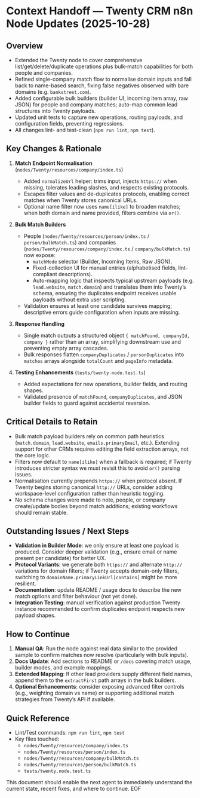 # Context Handoff — Twenty CRM n8n Node Updates (2025-10-28)

## Overview
- Extended the Twenty node to cover comprehensive list/get/delete/duplicate operations plus bulk-match capabilities for both people and companies.
- Refined single-company match flow to normalise domain inputs and fall back to name-based search, fixing false negatives observed with bare domains (e.g. `bankstreet.com`).
- Added configurable bulk builders (builder UI, incoming item array, raw JSON) for people and company matches; auto-map common lead structures into Twenty payloads.
- Updated unit tests to capture new operations, routing payloads, and configuration fields, preventing regressions.
- All changes lint- and test-clean (`npm run lint`, `npm test`).

## Key Changes & Rationale
1. **Match Endpoint Normalisation** (`nodes/Twenty/resources/company/index.ts`)
   - Added `normalizeUrl` helper: trims input, injects `https://` when missing, tolerates leading slashes, and respects existing protocols.
   - Escapes filter values and de-duplicates protocols, enabling correct matches when Twenty stores canonical URLs.
   - Optional name filter now uses `name[ilike]` to broaden matches; when both domain and name provided, filters combine via `or()`.

2. **Bulk Match Builders**
   - People (`nodes/Twenty/resources/person/index.ts` / `person/bulkMatch.ts`) and companies (`nodes/Twenty/resources/company/index.ts` / `company/bulkMatch.ts`) now expose:
     - `matchMode` selector (Builder, Incoming Items, Raw JSON).
     - Fixed-collection UI for manual entries (alphabetised fields, lint-compliant descriptions).
     - Auto-mapping logic that inspects typical upstream payloads (e.g. `lead.website`, `match.domain`) and translates them into Twenty’s schema, ensuring the duplicates endpoint receives usable payloads without extra user scripting.
   - Validation ensures at least one candidate survives mapping; descriptive errors guide configuration when inputs are missing.

3. **Response Handling**
   - Single match outputs a structured object `{ matchFound, companyId, company }` rather than an array, simplifying downstream use and preventing empty array cascades.
   - Bulk responses flatten `companyDuplicates` / `personDuplicates` into `matches` arrays alongside `totalCount` and `pageInfo` metadata.

4. **Testing Enhancements** (`tests/twenty.node.test.ts`)
   - Added expectations for new operations, builder fields, and routing shapes.
   - Validated presence of `matchFound`, `companyDuplicates`, and JSON builder fields to guard against accidental reversion.

## Critical Details to Retain
- Bulk match payload builders rely on common path heuristics (`match.domain`, `lead.website`, `emails.primaryEmail`, etc.). Extending support for other CRMs requires editing the field extraction arrays, not the core logic.
- Filters now default to `name[ilike]` when a fallback is required; if Twenty introduces stricter syntax we must revisit this to avoid `or()` parsing issues.
- Normalisation currently prepends `https://` when protocol absent. If Twenty begins storing canonical `http://` URLs, consider adding workspace-level configuration rather than heuristic toggling.
- No schema changes were made to note, people, or company create/update bodies beyond match additions; existing workflows should remain stable.

## Outstanding Issues / Next Steps
- **Validation in Builder Mode**: we only ensure at least one payload is produced. Consider deeper validation (e.g., ensure email or name present per candidate) for better UX.
- **Protocol Variants**: we generate both `https://` and alternate `http://` variations for domain filters; if Twenty accepts domain-only filters, switching to `domainName.primaryLinkUrl[contains]` might be more resilient.
- **Documentation**: update README / usage docs to describe the new match options and filter behaviour (not yet done).
- **Integration Testing**: manual verification against production Twenty instance recommended to confirm duplicates endpoint respects new payload shapes.

## How to Continue
1. **Manual QA**: Run the node against real data similar to the provided sample to confirm matches now resolve (particularly with bulk inputs).
2. **Docs Update**: Add sections to README or `/docs` covering match usage, builder modes, and example mappings.
3. **Extended Mapping**: If other lead providers supply different field names, append them to the `extractFirst` path arrays in the bulk builders.
4. **Optional Enhancements**: consider exposing advanced filter controls (e.g., weighting domain vs name) or supporting additional match strategies from Twenty’s API if available.

## Quick Reference
- Lint/Test commands: `npm run lint`, `npm test`
- Key files touched:
  - `nodes/Twenty/resources/company/index.ts`
  - `nodes/Twenty/resources/person/index.ts`
  - `nodes/Twenty/resources/company/bulkMatch.ts`
  - `nodes/Twenty/resources/person/bulkMatch.ts`
  - `tests/twenty.node.test.ts`

This document should enable the next agent to immediately understand the current state, recent fixes, and where to continue. EOF
